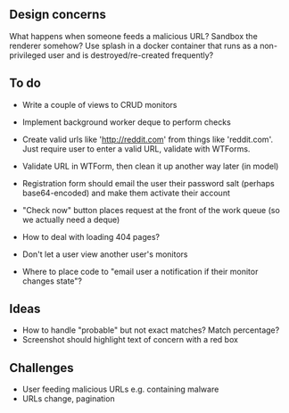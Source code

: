 ## Design concerns
What happens when someone feeds a malicious URL? Sandbox the renderer somehow? Use splash in a docker container that runs as a non-privileged user and is destroyed/re-created frequently?

## To do
- Write a couple of views to CRUD monitors
- Implement background worker deque to perform checks
- Create valid urls like 'http://reddit.com' from things like 'reddit.com'. Just require user to enter a valid URL, validate with WTForms.
- Validate URL in WTForm, then clean it up another way later (in model)
- Registration form should email the user their password salt (perhaps base64-encoded) and make them activate their account
- "Check now" button places request at the front of the work queue (so we actually need a deque)
- How to deal with loading 404 pages?
- Don't let a user view another user's monitors

- Where to place code to "email user a notification if their monitor changes state"?

## Ideas
- How to handle "probable" but not exact matches? Match percentage?
- Screenshot should highlight text of concern with a red box

## Challenges
- User feeding malicious URLs e.g. containing malware
- URLs change, pagination